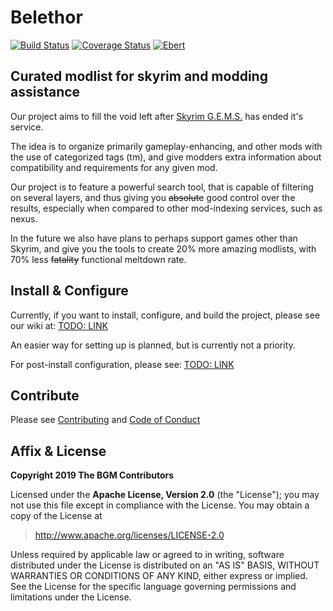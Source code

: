 # Belethor

[![Build Status](https://travis-ci.com/Belethors-General-Mods/belethor.svg?branch=master)](https://travis-ci.com/Belethors-General-Mods/belethor) [![Coverage Status](https://coveralls.io/repos/github/Belethors-General-Mods/belethor/badge.svg?branch=master)](https://coveralls.io/github/Belethors-General-Mods/belethor?branch=master) [![Ebert](https://ebertapp.io/github/Belethors-General-Mods/belethor.svg)](https://ebertapp.io/github/Belethors-General-Mods/belethor)

## Curated modlist for skyrim and modding assistance

Our project aims to fill the void left after [Skyrim G.E.M.S.](TODO) has ended it's service.

The idea is to organize primarily gameplay-enhancing, and other mods with the use of categorized tags (tm), and give modders extra information about compatibility and requirements for any given mod.

Our project is to feature a powerful search tool, that is capable of filtering on several layers, and thus giving you ~~absolute~~ good control over the results, especially when compared to other mod-indexing services, such as nexus.

In the future we also have plans to perhaps support games other than Skyrim, and give you the tools to create 20% more amazing modlists, with 70% less ~~fatality~~ functional meltdown rate.


## Install & Configure

Currently, if you want to install, configure, and build the project, please see our wiki at: [TODO: LINK](TODO)

An easier way for setting up is planned, but is currently not a priority.

For post-install configuration, please see: [TODO: LINK](TODO)

## Contribute

Please see [Contributing](TODO) and [Code of Conduct](CODE_OF_CONDUCT.md)

## Affix & License

**Copyright 2019 The BGM Contributors**

Licensed under the **Apache License, Version 2.0** (the "License");
you may not use this file except in compliance with the License.
You may obtain a copy of the License at

> http://www.apache.org/licenses/LICENSE-2.0

Unless required by applicable law or agreed to in writing, software
distributed under the License is distributed on an "AS IS" BASIS,
WITHOUT WARRANTIES OR CONDITIONS OF ANY KIND, either express or implied.
See the License for the specific language governing permissions and
limitations under the License.
